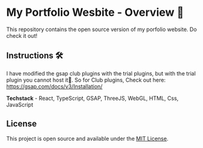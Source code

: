 # My Portfolio Wesbite - Overview 🚀

This repository contains the open source version of my porfolio website.
Do check it out!

## Instructions 🛠️

I have modified the gsap club plugins with the trial plugins, but with the trial plugin you cannot host it🔴. So for Club plugins, Check out here: https://gsap.com/docs/v3/Installation/

**Techstack** - React, TypeScript, GSAP, ThreeJS, WebGL, HTML, Css, JavaScript


## License

This project is open source and available under the [MIT License](LICENSE).
